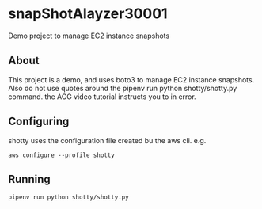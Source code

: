 # snapShotAlayzer30001
Demo project to manage EC2 instance snapshots


## About

This project is a demo, and uses boto3 to manage EC2 instance snapshots. Also do not use quotes around the pipenv run python shotty/shotty.py command. the ACG video tutorial instructs you to in error.

## Configuring

shotty uses the configuration file created bu the aws cli. e.g.

`aws configure --profile shotty`

## Running

`pipenv run python shotty/shotty.py`
